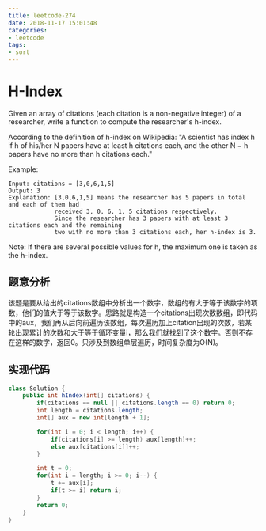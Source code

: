 ```yaml
---
title: leetcode-274
date: 2018-11-17 15:01:48
categories:
- leetcode
tags:
- sort
---
```


# H-Index

Given an array of citations (each citation is a non-negative integer) of a researcher, write a function to compute the researcher's h-index.

According to the definition of h-index on Wikipedia: "A scientist has index h if h of his/her N papers have at least h citations each, and the other N − h papers have no more than h citations each."

Example:
```
Input: citations = [3,0,6,1,5]
Output: 3
Explanation: [3,0,6,1,5] means the researcher has 5 papers in total and each of them had
             received 3, 0, 6, 1, 5 citations respectively.
             Since the researcher has 3 papers with at least 3 citations each and the remaining
             two with no more than 3 citations each, her h-index is 3.
```
Note: If there are several possible values for h, the maximum one is taken as the h-index.

## 题意分析

该题是要从给出的citations数组中分析出一个数字，数组的有大于等于该数字的项数，他们的值大于等于该数字。思路就是构造一个citations出现次数数组，即代码中的aux，我们再从后向前遍历该数组，每次遍历加上citation出现的次数，若某轮出现累计的次数和大于等于循环变量i，那么我们就找到了这个数字。否则不存在这样的数字，返回0。只涉及到数组单层遍历，时间复杂度为O(N)。

## 实现代码
```java
class Solution {
    public int hIndex(int[] citations) {
        if(citations == null || citations.length == 0) return 0;
        int length = citations.length;
        int[] aux = new int[length + 1];

        for(int i = 0; i < length; i++) {
            if(citations[i] >= length) aux[length]++;
            else aux[citations[i]]++;
        }

        int t = 0;
        for(int i = length; i >= 0; i--) {
            t += aux[i];
            if(t >= i) return i;
        }
        return 0;
    }
}
```
